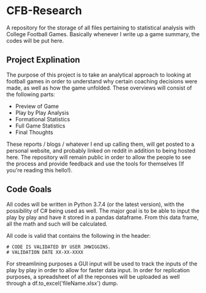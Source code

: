 # CFB-Research
A repository for the storage of all files pertaining to statistical analysis with College Football Games. Basically whenever I write up a game summary, the codes will be put here.

## Project Explination

The purpose of this project is to take an analytical approach to looking at football games in order to understand why certain coaching decisions were made, as well as how the game unfolded. These overviews will consist of the following parts:

- Preview of Game
- Play by Play Analysis
- Formational Statistics
- Full Game Statistics
- Final Thoughts

These reports / blogs / whatever I end up calling them, will get posted to a personal website, and probably linked on reddit in addition to being hosted here. The repository will remain public in order to allow the people to see the process and provide feedback and use the tools for themselves (If you're reading this hello!).

## Code Goals

All codes will be written in Python 3.7.4 (or the latest version), with the possibility of C# being used as well. The major goal is to be able to input the play by play and have it stored in a pandas dataframe. From this data frame, all the math and such will be calculated.

All code is valid that contains the following in the header:

	# CODE IS VALIDATED BY USER JHWIGGINS.
	# VALIDATION DATE XX-XX-XXXX

For streamlining purposes a GUI input will be used to track the inputs of the play by play in order to allow for faster data input. In order for replication purposes, a spreadsheet of all the reponses will be uploaded as well through a df.to_excel('fileName.xlsx') dump.
